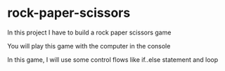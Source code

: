 # rock-paper-scissors
In this project I have to build a rock paper scissors game

You will play this game with the computer in the console

In this game, I will use some control flows like if..else statement and loop
